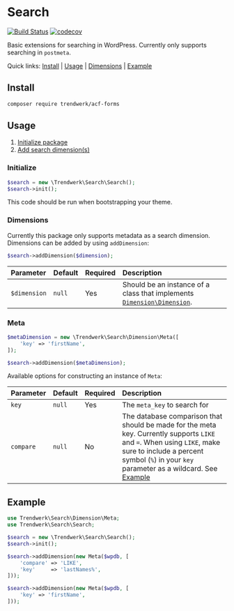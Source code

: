 # Search
[![Build Status](https://travis-ci.org/trendwerk/search.svg?branch=master)](https://travis-ci.org/trendwerk/search) [![codecov](https://codecov.io/gh/trendwerk/search/branch/master/graph/badge.svg)](https://codecov.io/gh/trendwerk/search)

Basic extensions for searching in WordPress. Currently only supports searching in `postmeta`.

Quick links: [Install](#install) | [Usage](#usage) | [Dimensions](#dimensions) | [Example](#example)

## Install
```sh
composer require trendwerk/acf-forms
```

## Usage

1. [Initialize package](#initialize)
2. [Add search dimension(s)](#dimensions)

### Initialize

```php
$search = new \Trendwerk\Search\Search();
$search->init();
```

This code should be run when bootstrapping your theme.

### Dimensions
Currently this package only supports metadata as a search dimension. Dimensions can be added by using `addDimension`:

```php
$search->addDimension($dimension);
```

| Parameter | Default | Required | Description |
| :--- | :--- | :--- | :--- |
| `$dimension` | `null` | Yes | Should be an instance of a class that implements [`Dimension\Dimension`](https://github.com/trendwerk/search/blob/master/src/Dimension/Dimension.php).

### Meta
```php
$metaDimension = new \Trendwerk\Search\Dimension\Meta([
	'key' => 'firstName',
]);

$search->addDimension($metaDimension);
```

Available options for constructing an instance of `Meta`:

| Parameter | Default | Required | Description |
| :--- | :--- | :--- | :--- |
| `key` | `null` | Yes | The `meta_key` to search for
| `compare` | `null` | No | The database comparison that should be made for the meta key. Currently supports `LIKE` and `=`. When using `LIKE`, make sure to include a percent symbol (`%`) in your `key` parameter as a wildcard. See [Example](#example)

## Example

```php
use Trendwerk\Search\Dimension\Meta;
use Trendwerk\Search\Search;

$search = new \Trendwerk\Search\Search();
$search->init();

$search->addDimension(new Meta($wpdb, [
    'compare' => 'LIKE',
    'key'     => 'lastNames%',
]));

$search->addDimension(new Meta($wpdb, [
    'key' => 'firstName',
]));
```
